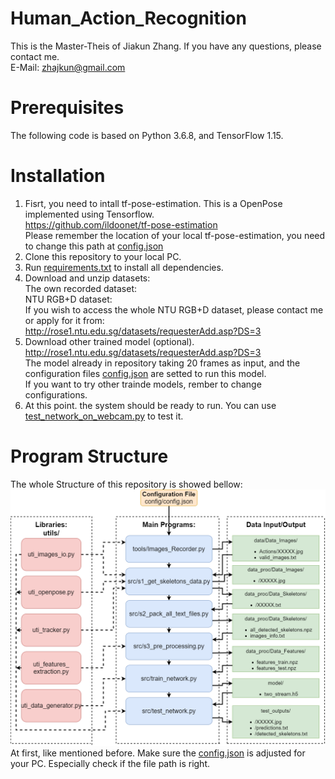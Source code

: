 # Human_Action_Recognition
This is the Master-Theis of Jiakun Zhang. If you have any questions, please contact me.<br>
E-Mail: zhajkun@gmail.com
# Prerequisites
The following code is based on Python 3.6.8, and TensorFlow 1.15. 
# Installation
1. Fisrt, you need to intall tf-pose-estimation. This is a OpenPose implemented using Tensorflow.<br>
https://github.com/ildoonet/tf-pose-estimation <br>
Please remember the location of your local tf-pose-estimation, you need to change this path at [config.json](./config/config.json)
2. Clone this repository to your local PC.
3. Run [requirements.txt](./requirements.txt) to install all dependencies.
4. Download and unzip datasets:<br>
The own recorded dataset:<br>
NTU RGB+D dataset:<br>
If you wish to access the whole NTU RGB+D dataset, please contact me or apply for it from:<br>
http://rose1.ntu.edu.sg/datasets/requesterAdd.asp?DS=3
5. Download other trained model (optional).<br>
http://rose1.ntu.edu.sg/datasets/requesterAdd.asp?DS=3  <br>
The model already in repository taking 20 frames as input, and the configuration files [config.json](./config/config.json) are setted to run this model. <br>
If you want to try other trainde models, rember to change configurations. <br>
6. At this point. the system should be ready to run. You can use [test_network_on_webcam.py](./src/test_network_on_webcam.py) to test it.
# Program Structure
The whole Structure of this repository is showed bellow:<br>
![GitHub](https://github.com/zhajkun/Human_Action_Recognition/blob/master/document/programm_structur_2.png)<br>
At first, like mentioned before. Make sure the [config.json](./config/config.json) is adjusted for your PC. Especially check if the file path is right. <br>
